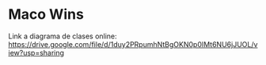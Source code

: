 # Maco Wins

Link a diagrama de clases online: https://drive.google.com/file/d/1duy2PRpumhNtBgOKN0p0IMt6NU6jJUOL/view?usp=sharing
